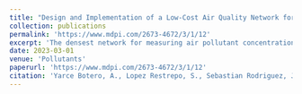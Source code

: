 ```yaml
---
title: "Design and Implementation of a Low-Cost Air Quality Network for the Aburra Valley Surrounding Mountains"
collection: publications
permalink: 'https://www.mdpi.com/2673-4672/3/1/12'
excerpt: 'The densest network for measuring air pollutant concentrations in Colombia is in Medellin, where most sensors are located in the heavily polluted lower parts of the valley. Measuring stations in the higher elevations on the mountains surrounding the valley are not available, which limits our understanding of the valley’s pollutant dynamics and hinders the effectiveness of data assimilation studies using chemical transport models such as LOTOS-EUROS. To address this gap in measurements, we have designed a new network of low-cost sensors to be installed at altitudes above 2000 m.a.s.l. The network consists of custom-built, solar-powered, and remotely connected sensors. Locations were strategically selected using the LOTOS-EUROS model driven by diverse meteorology-simulated fields to explore the effects of the valley wind representation on the transport of pollutants. The sensors transmit collected data to internet gateways for posterior analysis. Various tests to verify the critical characteristics of the equipment, such as long-range transmission modeling and experiments with an R score of 0.96 for the best propagation model, energy power system autonomy, and sensor calibration procedures, besides case exposure to dust and water experiments, to ensure IP certifications. An inter-calibration procedure was performed to characterize the sensors against reference sensors and describe the observation error to provide acceptable ranges for the data assimilation algorithm (<10% nominal). The design, installation, testing, and implementation of this air quality network, oriented towards data assimilation over the Aburrá Valley, constitute an initial experience for the simulation capabilities toward the system’s operative capabilities. Our solution approach adds value by removing the disadvantages of low-cost devices and offers a viable solution from a developing country’s perspective, employing hardware explicitly designed for the situation.'
date: 2023-03-01
venue: 'Pollutants'
paperurl: 'https://www.mdpi.com/2673-4672/3/1/12'
citation: 'Yarce Botero, A., Lopez Restrepo, S., Sebastian Rodriguez, J., Valle, D., Galvez-Serna, J., Montilla, E., ... & Pinel, N. (2023). Design and Implementation of a Low-Cost Air Quality Network for the Aburra Valley Surrounding Mountains. Pollutants, 3(1), 150-165.'
---
```





